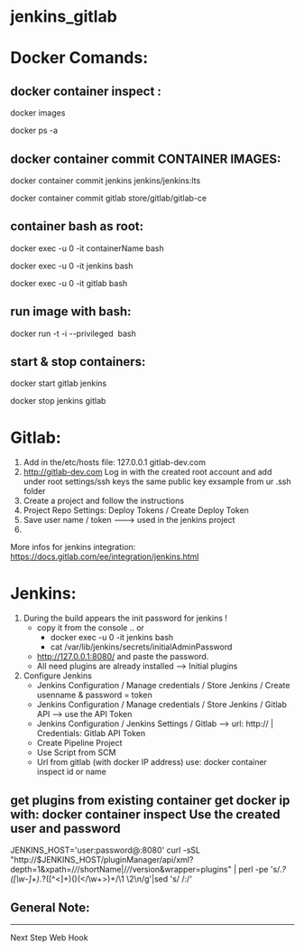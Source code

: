 # jenkins_gitlab

# Docker Comands:

docker container inspect <id or name>:
------------------------------ 

docker images

docker ps -a


docker container commit CONTAINER IMAGES:
-----------------------------------------

docker container commit jenkins jenkins/jenkins:lts

docker container commit gitlab store/gitlab/gitlab-ce

container bash as root:
-----------------------  
docker exec -u 0 -it containerName bash

docker exec -u 0 -it jenkins bash

docker exec -u 0 -it gitlab bash

run image with bash:
--------------------
  
docker run -t -i --privileged <image> bash

start & stop containers:
------------------------ 

docker start gitlab jenkins

docker stop jenkins gitlab

# Gitlab:

1. Add in the/etc/hosts file: 
      127.0.0.1  gitlab-dev.com
2. http://gitlab-dev.com
   Log in with the created root account and add under root settings/ssh keys
   the same public key exsample from ur .ssh folder
3. Create a project and follow the instructions 
4. Project Repo Settings: Deploy Tokens / Create Deploy Token
5. Save user name / token ---> used in the jenkins project
6. 
More infos for jenkins integration: https://docs.gitlab.com/ee/integration/jenkins.html
  
# Jenkins:

1. During the build appears the init password for jenkins !
   - copy it from the console .. or 
        - docker exec -u 0 -it jenkins bash
        - cat /var/lib/jenkins/secrets/initialAdminPassword
   - http://127.0.0.1:8080/ and paste the password.
   - All need plugins are already installed --> Initial plugins
 2. Configure Jenkins
    - Jenkins Configuration / Manage credentials / Store Jenkins / Create usenname & password = token
    - Jenkins Configuration / Manage credentials / Store Jenkins / Gitlab API -->  use the API Token
    - Jenkins Configuration / Jenkins Settings / Gitlab 
      --> url: http://<Docker ID>  | Credentials: Gitlab API Token
    - Create Pipeline Project 
    - Use Script from SCM
    - Url from gitlab (with docker IP address) 
      use: docker container inspect id or name

get plugins from existing container
get docker ip with: docker container inspect <id>
Use the created user and password
--------------------------------------------------  
JENKINS_HOST='user:password@<docker-ip>:8080'
curl -sSL "http://$JENKINS_HOST/pluginManager/api/xml?depth=1&xpath=/*/*/shortName|/*/*/version&wrapper=plugins" | perl -pe 's/.*?<shortName>([\w-]+).*?<version>([^<]+)()(<\/\w+>)+/\1 \2\n/g'|sed 's/ /:/'


General Note:
---------------
---------------
Next Step Web Hook
